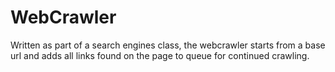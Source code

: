 # WebCrawler
Written as part of a search engines class, the webcrawler starts from a base url and adds all links found on the page to queue for continued crawling.
